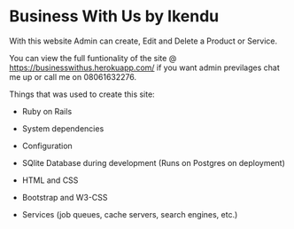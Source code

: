 # Business With Us by Ikendu 

With this website Admin can create, Edit and Delete a Product or Service.

You can view the full funtionality of the site  @ https://businesswithus.herokuapp.com/ 
if you want admin previlages chat me up or call me on 08061632276.


Things that was used to create this site:

* Ruby on Rails

* System dependencies

* Configuration

* SQlite Database during development (Runs on Postgres on deployment)

* HTML and CSS

* Bootstrap and W3-CSS

* Services (job queues, cache servers, search engines, etc.)
